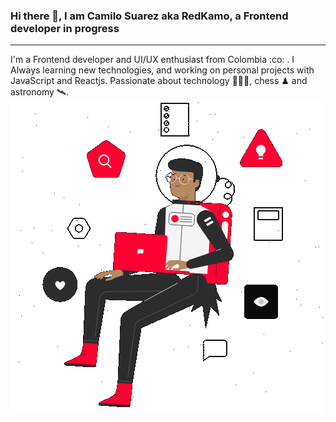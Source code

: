 ### Hi there 👋, I am Camilo Suarez aka RedKamo, a Frontend developer in progress 

------------

I'm a Frontend developer and UI/UX enthusiast from Colombia :co: . I Always learning new technologies, and working on personal projects with JavaScript and Reactjs. 
Passionate about technology 👨🏾‍💻, chess ♟ and astronomy 🛰.
<img src="https://raw.githubusercontent.com/RedKamo/Redkamo/main/assets/ghprofile.gif" />

<!--
**RedKamo/Redkamo** is a ✨ _special_ ✨ repository because its `README.md` (this file) appears on your GitHub profile.

Here are some ideas to get you started:

- 🔭 I’m currently working on ...
- 🌱 I’m currently learning ...
- 👯 I’m looking to collaborate on ...
- 🤔 I’m looking for help with ...
- 💬 Ask me about ...
- 📫 How to reach me: ...
- 😄 Pronouns: ...
- ⚡ Fun fact: ...
-->

